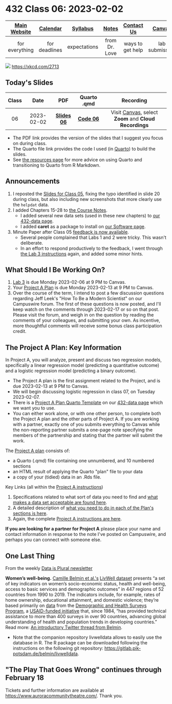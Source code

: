 # 432 Class 06: 2023-02-02

[Main Website](https://thomaselove.github.io/432-2023/) | [Calendar](https://thomaselove.github.io/432-2023/calendar.html) | [Syllabus](https://thomaselove.github.io/432-syllabus-2023/) | [Notes](https://thomaselove.github.io/432-notes/) | [Contact Us](https://thomaselove.github.io/432-2023/contact.html) | [Canvas](https://canvas.case.edu) | [Data and Code](https://github.com/THOMASELOVE/432-data) | [Sources](https://github.com/THOMASELOVE/432-classes-2023/tree/main/sources)
:-----------: | :--------------: | :----------: | :---------: | :-------------: | :-----------: | :------------: |:------:
for everything | for deadlines | expectations | from Dr. Love | ways to get help | lab submission | for downloads | to read

![](https://imgs.xkcd.com/comics/data_point.png) <https://xkcd.com/2713> 

## Today's Slides

Class | Date | PDF | Quarto .qmd | Recording
:---: | :--------: | :------: | :------: | :-------------:
06 | 2023-02-02 | **[Slides 06](https://github.com/THOMASELOVE/432-slides-2023/blob/main/slides06.pdf)** | **[Code 06](https://github.com/THOMASELOVE/432-slides-2023/blob/main/slides06.qmd)** | Visit [Canvas](https://canvas.case.edu/), select **Zoom** and **Cloud Recordings**

- The PDF link provides the version of the slides that I suggest you focus on during class.
- The Quarto file link provides the code I used (in [Quarto](https://quarto.org/)) to build the slides.
- See [the resources page](https://github.com/THOMASELOVE/432-classes-2023/tree/main/sources#learning-about-quarto-and-making-the-switch-from-r-markdown) for more advice on using Quarto and transitioning to Quarto from R Markdown. 

## Announcements
 
1. I reposted the [Slides for Class 05](https://github.com/THOMASELOVE/432-classes-2023/tree/main/class05#todays-slides), fixing the typo identified in slide 20 during class, but also including new screenshots that more clearly use the `helpdat` data.
2. I added Chapters 15-28 to [the Course Notes](https://thomaselove.github.io/432-notes/).
    - I added several new data sets (used in these new chapters) to [our 432-data page](https://github.com/THOMASELOVE/432-data).
    - I added **caret** as a package to install on [our Software page](https://thomaselove.github.io/432-2023/software.html).
3. Minute Paper after Class 05 [feedback is now available](min-05-feedback.pdf).
    - Several people complained that Labs 1 and 2 were tricky. This wasn't deliberate.
    - In an effort to respond productively to the feedback, I went through [the Lab 3 instructions](https://thomaselove.github.io/432-2023/lab3.html) again, and added some minor hints.

## What Should I Be Working On?

1. [Lab 3](https://thomaselove.github.io/432-2023/lab3.html) is due Monday 2023-02-06 at 9 PM to Canvas.
2. Your [Project A Plan](https://thomaselove.github.io/432-2023/projA.html) is due Monday 2023-02-13 at 9 PM to Canvas.
3. Over the course of the term, I intend to post a few discussion questions regarding Jeff Leek's "How To Be a Modern Scientist" on our Campuswire forum. The first of these questions is now posted, and I'll keep watch on the comments through 2023-02-17 or so on that post. Please visit the forum, and weigh in on the question by reading the comments of your colleagues, and submitting your own. As incentive, more thoughtful comments will receive some bonus class participation credit.

## The Project A Plan: Key Information

In Project A, you will analyze, present and discuss two regression models, specifically a linear regression model (predicting a quantitative outcome) and a logistic regression model (predicting a binary outcome). 

- The Project A plan is the first assignment related to the Project, and is due 2023-02-13 at 9 PM to Canvas.
- We will begin discussing logistic regression in class 07, on Tuesday 2023-02-07.
- There is a [Project A Plan Quarto Template](https://raw.githubusercontent.com/THOMASELOVE/432-data/master/templates/projectAplan_template.qmd) on our [432-data page](https://github.com/THOMASELOVE/432-data) which we want you to use.
- You can either work alone, or with one other person, to complete both the Project A plan and the other parts of Project A. If you are working with a partner, exactly one of you submits everything to Canvas while the non-reporting partner submits a one-page note specifying the members of the partnership and stating that the partner will submit the work.

The [Project A plan](https://thomaselove.github.io/432-2023/projA.html#the-project-a-plan) consists of:

- a Quarto (.qmd) file containing one unnumbered, and 10 numbered sections
- an HTML result of applying the Quarto "plan" file to your data
- a copy of your (tidied) data in an .Rds file.

Key Links (all within the [Project A instructions](https://thomaselove.github.io/432-2023/projA.html))

1. Specifications related to what sort of data you need to find and [what makes a data set acceptable are found here](https://thomaselove.github.io/432-2023/projA.html#choosing-your-data).
2. A detailed description of [what you need to do in each of the Plan's sections is here](https://thomaselove.github.io/432-2023/projA.html#the-project-a-plan).
3. Again, the complete [Project A instructions are here](https://thomaselove.github.io/432-2023/projA.html).

**If you are looking for a partner for Project A** please place your name and contact information in response to the note I've posted on Campuswire, and perhaps you can connect with someone else.

## One Last Thing

From the weekly [Data is Plural newsletter](https://www.data-is-plural.com/)

**Women’s well-being.** [Camille Belmin et al.'s](https://www.nature.com/articles/s41597-022-01824-2) [LivWell dataset](https://zenodo.org/record/7277104) presents “a set of key indicators on women’s socio-economic status, health and well-being, access to basic services and demographic outcomes” in 447 regions of 52 countries from 1990 to 2019. The indicators include, for example, rates of home ownership, educational attainment, and domestic violence; they’re based primarily on [data](https://dhsprogram.com/data/) from the [Demographic and Health Surveys Program](https://dhsprogram.com/), a [USAID-funded initiative](https://dhsprogram.com/Who-We-Are/About-Us.cfm) that, since 1984, “has provided technical assistance to more than 400 surveys in over 90 countries, advancing global understanding of health and population trends in developing countries.” Read more: [An introductory Twitter thread from Belmin](https://twitter.com/BelminCamille/status/1597948618220384256).

- Note that the companion repository livwelldata allows to easily use the database in R. The R package can be downloaded following the instructions on the following git repository: https://gitlab.pik-potsdam.de/belmin/livwelldata.

## "The Play That Goes Wrong" continues through February 18

Tickets and further information are available at https://www.auroracommunitytheatre.com/. Thank you.

